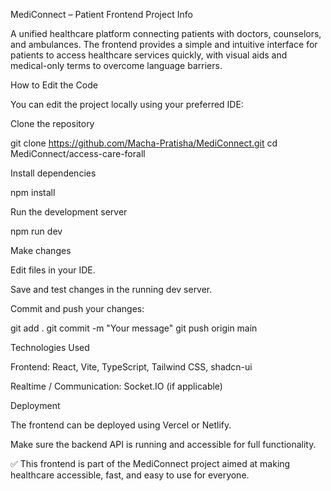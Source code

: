 MediConnect – Patient Frontend
Project Info

A unified healthcare platform connecting patients with doctors, counselors, and ambulances. The frontend provides a simple and intuitive interface for patients to access healthcare services quickly, with visual aids and medical-only terms to overcome language barriers.

How to Edit the Code

You can edit the project locally using your preferred IDE:

Clone the repository

git clone https://github.com/Macha-Pratisha/MediConnect.git
cd MediConnect/access-care-forall


Install dependencies

npm install


Run the development server

npm run dev


Make changes

Edit files in your IDE.

Save and test changes in the running dev server.

Commit and push your changes:

git add .
git commit -m "Your message"
git push origin main

Technologies Used

Frontend: React, Vite, TypeScript, Tailwind CSS, shadcn-ui

Realtime / Communication: Socket.IO (if applicable)

Deployment

The frontend can be deployed using Vercel or Netlify.

Make sure the backend API is running and accessible for full functionality.

✅ This frontend is part of the MediConnect project aimed at making healthcare accessible, fast, and easy to use for everyone.
